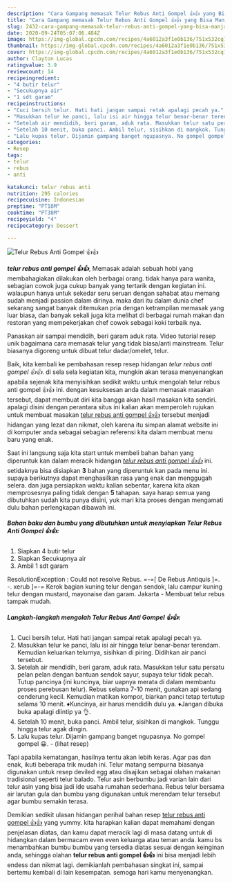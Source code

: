 ```yaml
---
description: "Cara Gampang memasak Telur Rebus Anti Gompel 👍👍 yang Bisa Manjain Lidah"
title: "Cara Gampang memasak Telur Rebus Anti Gompel 👍👍 yang Bisa Manjain Lidah"
slug: 2432-cara-gampang-memasak-telur-rebus-anti-gompel-yang-bisa-manjain-lidah
date: 2020-09-24T05:07:06.484Z
image: https://img-global.cpcdn.com/recipes/4a6012a3f1e0b136/751x532cq70/telur-rebus-anti-gompel-👍👍-foto-resep-utama.jpg
thumbnail: https://img-global.cpcdn.com/recipes/4a6012a3f1e0b136/751x532cq70/telur-rebus-anti-gompel-👍👍-foto-resep-utama.jpg
cover: https://img-global.cpcdn.com/recipes/4a6012a3f1e0b136/751x532cq70/telur-rebus-anti-gompel-👍👍-foto-resep-utama.jpg
author: Clayton Lucas
ratingvalue: 3.9
reviewcount: 14
recipeingredient:
- "4 butir telur"
- "Secukupnya air"
- "1 sdt garam"
recipeinstructions:
- "Cuci bersih telur. Hati hati jangan sampai retak apalagi pecah ya."
- "Masukkan telur ke panci, lalu isi air hingga telur benar-benar terendam. Kemudian keluarkan telurnya, sisihkan di piring. Didihkan air panci tersebut."
- "Setelah air mendidih, beri garam, aduk rata. Masukkan telur satu persatu pelan pelan dengan bantuan sendok sayur, supaya telur tidak pecah. Tutup pancinya (ini kuncinya, biar uapnya merata di dalam membantu proses perebusan telur). Rebus selama 7-10 menit, gunakan api sedang cenderung kecil. Kemudian matikan kompor, biarkan panci tetap tertutup selama 10 menit. ♦Kuncinya, air harus mendidih dulu ya. ♦Jangan dibuka buka apalagi diintip ya 👌."
- "Setelah 10 menit, buka panci. Ambil telur, sisihkan di mangkok. Tunggu hingga telur agak dingin."
- "Lalu kupas telur. Dijamin gampang banget ngupasnya. No gompel gompel 😀.           (lihat resep)"
categories:
- Resep
tags:
- telur
- rebus
- anti

katakunci: telur rebus anti 
nutrition: 295 calories
recipecuisine: Indonesian
preptime: "PT18M"
cooktime: "PT38M"
recipeyield: "4"
recipecategory: Dessert

---
```



![Telur Rebus Anti Gompel 👍👍](https://img-global.cpcdn.com/recipes/4a6012a3f1e0b136/751x532cq70/telur-rebus-anti-gompel-👍👍-foto-resep-utama.jpg)

<b><i>telur rebus anti gompel 👍👍</i></b>, Memasak adalah sebuah hobi yang membahagiakan dilakukan oleh berbagai orang. tidak hanya para wanita, sebagian cowok juga cukup banyak yang tertarik dengan kegiatan ini. walaupun hanya untuk sekedar seru seruan dengan sahabat atau memang sudah menjadi passion dalam dirinya. maka dari itu dalam dunia chef sekarang sangat banyak ditemukan pria dengan ketrampilan memasak yang luar biasa, dan banyak sekali juga kita melihat di berbagai rumah makan dan restoran yang mempekerjakan chef cowok sebagai koki terbaik nya.

Panaskan air sampai mendidih, beri garam aduk rata. Video tutorial resep unik bagaimana cara memasak telur yang tidak biasa/anti mainstream. Telur biasanya digoreng untuk dibuat telur dadar/omelet, telur.

Baik, kita kembali ke pembahasan resep resep hidangan <i>telur rebus anti gompel 👍👍</i>. di sela sela kegiatan kita, mungkin akan terasa menyenangkan apabila sejenak kita menyisihkan sedikit waktu untuk mengolah telur rebus anti gompel 👍👍 ini. dengan kesuksesan anda dalam memasak masakan tersebut, dapat membuat diri kita bangga akan hasil masakan kita sendiri. apalagi disini dengan perantara situs ini kalian akan memperoleh rujukan untuk membuat masakan <u>telur rebus anti gompel 👍👍</u> tersebut menjadi hidangan yang lezat dan nikmat, oleh karena itu simpan alamat website ini di komputer anda sebagai sebagian referensi kita dalam membuat menu baru yang enak.


Saat ini langsung saja kita start untuk membeli bahan bahan yang diperuntuk kan dalam meracik hidangan <u><i>telur rebus anti gompel 👍👍</i></u> ini. setidaknya bisa disiapkan <b>3</b> bahan yang diperuntuk kan pada menu ini. supaya berikutnya dapat menghasilkan rasa yang enak dan menggugah selera. dan juga persiapkan waktu kalian sebentar, karena kita akan memprosesnya paling tidak dengan <b>5</b> tahapan. saya harap semua yang dibutuhkan sudah kita punya disini, yuk mari kita proses dengan mengamati dulu bahan perlengkapan dibawah ini.

<!--inarticleads1-->

##### Bahan baku dan bumbu yang dibutuhkan untuk menyiapkan Telur Rebus Anti Gompel 👍👍:

1. Siapkan 4 butir telur
1. Siapkan Secukupnya air
1. Ambil 1 sdt garam


ResolutionException : Could not resolve Rebus. =-=[ De Rebus Antiquis ]=. -. xerub ]=-= Kerok bagian kuning telur dengan sendok, lalu campur kuning telur dengan mustard, mayonaise dan garam. Jakarta - Membuat telur rebus tampak mudah. 

<!--inarticleads2-->

##### Langkah-langkah mengolah Telur Rebus Anti Gompel 👍👍:

1. Cuci bersih telur. Hati hati jangan sampai retak apalagi pecah ya.
1. Masukkan telur ke panci, lalu isi air hingga telur benar-benar terendam. Kemudian keluarkan telurnya, sisihkan di piring. Didihkan air panci tersebut.
1. Setelah air mendidih, beri garam, aduk rata. Masukkan telur satu persatu pelan pelan dengan bantuan sendok sayur, supaya telur tidak pecah. Tutup pancinya (ini kuncinya, biar uapnya merata di dalam membantu proses perebusan telur). Rebus selama 7-10 menit, gunakan api sedang cenderung kecil. Kemudian matikan kompor, biarkan panci tetap tertutup selama 10 menit. ♦Kuncinya, air harus mendidih dulu ya. ♦Jangan dibuka buka apalagi diintip ya 👌.
1. Setelah 10 menit, buka panci. Ambil telur, sisihkan di mangkok. Tunggu hingga telur agak dingin.
1. Lalu kupas telur. Dijamin gampang banget ngupasnya. No gompel gompel 😀. -           (lihat resep)


Tapi apabila kematangan, hasilnya tentu akan lebih keras. Agar pas dan enak, ikuti beberapa trik mudah ini. Telur matang sempurna biasanya digunakan untuk resep deviled egg atau disajikan sebagai olahan makanan tradisional seperti telur balado. Telur asin berbumbu jadi varian lain dari telur asin yang bisa jadi ide usaha rumahan sederhana. Rebus telur bersama air larutan gula dan bumbu yang digunakan untuk merendam telur tersebut agar bumbu semakin terasa. 

Demikian sedikit ulasan hidangan perihal bahan resep <u>telur rebus anti gompel 👍👍</u> yang yummy. kita harapkan kalian dapat memahami dengan penjelasan diatas, dan kamu dapat meracik lagi di masa datang untuk di hidangkan dalam bermacam even even keluarga atau teman anda. kamu bs menambahkan bumbu bumbu yang tersedia diatas sesuai dengan keinginan anda, sehingga olahan <b>telur rebus anti gompel 👍👍</b> ini bisa menjadi lebih endess dan nikmat lagi. demikianlah pembahasan singkat ini, sampai bertemu kembali di lain kesempatan. semoga hari kamu menyenangkan.
